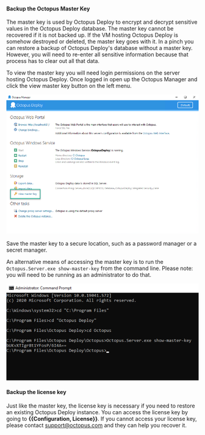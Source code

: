 #### Backup the Octopus Master Key

The master key is used by Octopus Deploy to encrypt and decrypt sensitive values in the Octopus Deploy database.  The master key cannot be recovered if it is not backed up.  If the VM hosting Octopus Deploy is somehow destroyed or deleted, the master key goes with it.  In a pinch you can restore a backup of Octopus Deploy's database without a master key.  However, you will need to re-enter all sensitive information because that process has to clear out all that data.  

To view the master key you will need login permissions on the server hosting Octopus Deploy.  Once logged in open up the Octopus Manager and click the view master key button on the left menu.

![](/docs/shared-content/upgrade/images/view-master-key.png)

Save the master key to a secure location, such as a password manager or a secret manager.  

An alternative means of accessing the master key is to run the `Octopus.Server.exe show-master-key` from the command line.  Please note: you will need to be running as an administrator to do that.

![](/docs/shared-content/upgrade/images/master-key-command-prompt.png)

#### Backup the license key

Just like the master key, the license key is necessary if you need to restore an existing Octopus Deploy instance.  You can access the license key by going to **{{Configuration, License}}**.  If you cannot access your license key, please contact support@octopus.com and they can help you recover it.